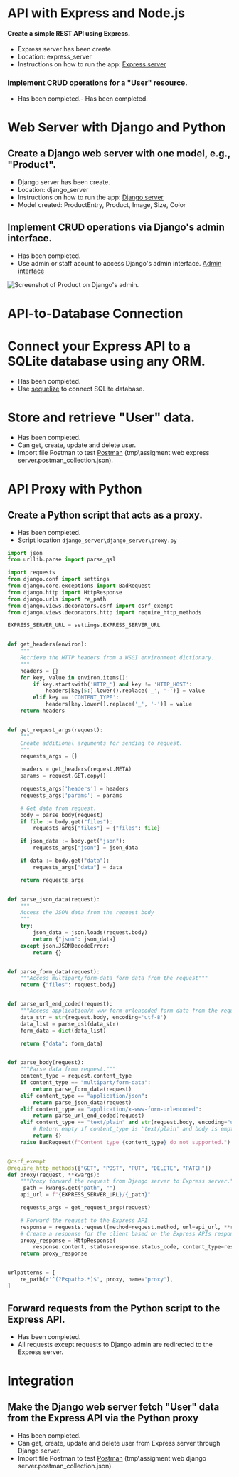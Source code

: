 # API with Express and Node.js
#### Create a simple REST API using Express.

- Express server has been create.
- Location: express_server
- Instructions on how to run the app: [Express server](./express_server/README.md)

### Implement CRUD operations for a "User" resource.
- Has been completed.- Has been completed.
# Web Server with Django and Python
## Create a Django web server with one model, e.g., "Product".

- Django server has been create.
- Location: django_server
- Instructions on how to run the app: [Django server](./django_server/README.md)
- Model created: ProductEntry, Product, Image, Size, Color

## Implement CRUD operations via Django's admin interface.

- Has been completed.
- Use admin or staff acount to access Django's admin interface. [Admin interface](http://localhost:8000/admin/login/?next=/admin/)


![Screenshot of Product on Django's admin.](./tmp/djanog_admin.png)

# API-to-Database Connection
# Connect your Express API to a SQLite database using any ORM.

- Has been completed.
- Use [sequelize](https://sequelize.org/) to connect SQLite database.

# Store and retrieve "User" data.

- Has been completed.
- Can get, create, update and delete user.
- Import file Postman to test [Postman](./tmp/assigment%20web%20express%20server.postman_collection.json) (tmp\assigment web express server.postman_collection.json).

# API Proxy with Python
## Create a Python script that acts as a proxy.

- Has been completed.
- Script location `django_server\django_server\proxy.py`

```python
import json
from urllib.parse import parse_qsl

import requests
from django.conf import settings
from django.core.exceptions import BadRequest
from django.http import HttpResponse
from django.urls import re_path
from django.views.decorators.csrf import csrf_exempt
from django.views.decorators.http import require_http_methods

EXPRESS_SERVER_URL = settings.EXPRESS_SERVER_URL


def get_headers(environ):
    """
    Retrieve the HTTP headers from a WSGI environment dictionary.
    """
    headers = {}
    for key, value in environ.items():
        if key.startswith('HTTP_') and key != 'HTTP_HOST':
            headers[key[5:].lower().replace('_', '-')] = value
        elif key == 'CONTENT_TYPE':
            headers[key.lower().replace('_', '-')] = value
    return headers


def get_request_args(request):
    """
    Create additional arguments for sending to request.
    """
    requests_args = {}

    headers = get_headers(request.META)
    params = request.GET.copy()

    requests_args['headers'] = headers
    requests_args['params'] = params

    # Get data from request.
    body = parse_body(request)
    if file := body.get("files"):
        requests_args["files"] = {"files": file}

    if json_data := body.get("json"):
        requests_args["json"] = json_data

    if data := body.get("data"):
        requests_args["data"] = data

    return requests_args


def parse_json_data(request):
    """
    Access the JSON data from the request body
    """
    try:
        json_data = json.loads(request.body)
        return {"json": json_data}
    except json.JSONDecodeError:
        return {}


def parse_form_data(request):
    """Access multipart/form-data form data from the request"""
    return {"files": request.body}


def parse_url_end_coded(request):
    """Access application/x-www-form-urlencoded form data from the request."""
    data_str = str(request.body, encoding='utf-8')
    data_list = parse_qsl(data_str)
    form_data = dict(data_list)

    return {"data": form_data}


def parse_body(request):
    """Parse data from request."""
    content_type = request.content_type
    if content_type == "multipart/form-data":
        return parse_form_data(request)
    elif content_type == "application/json":
        return parse_json_data(request)
    elif content_type == "application/x-www-form-urlencoded":
        return parse_url_end_coded(request)
    elif content_type == "text/plain" and str(request.body, encoding="utf-8") == "":
        # Return empty if content_type is 'text/plain' and body is empty.
        return {}
    raise BadRequest(f"Content type {content_type} do not supported.")


@csrf_exempt
@require_http_methods(["GET", "POST", "PUT", "DELETE", "PATCH"])
def proxy(request, **kwargs):
    """Proxy forward the request from Django server to Express server."""
    _path = kwargs.get("path", "")
    api_url = f"{EXPRESS_SERVER_URL}/{_path}"

    requests_args = get_request_args(request)

    # Forward the request to the Express API
    response = requests.request(method=request.method, url=api_url, **requests_args)
    # Create a response for the client based on the Express APIs response
    proxy_response = HttpResponse(
        response.content, status=response.status_code, content_type=response.headers.get("content-type"))
    return proxy_response


urlpatterns = [
    re_path(r'^(?P<path>.*)$', proxy, name='proxy'),
]

```
## Forward requests from the Python script to the Express API.

- Has been completed.
- All requests except requests to Django admin are redirected to the Express server.

# Integration
## Make the Django web server fetch "User" data from the Express API via the Python proxy

- Has been completed.
- Can get, create, update and delete user from Express server through Django server.
- Import file Postman to test [Postman](./tmp/assigment%20web%20django%20server.postman_collection.json) (tmp\assigment web django server.postman_collection.json).
